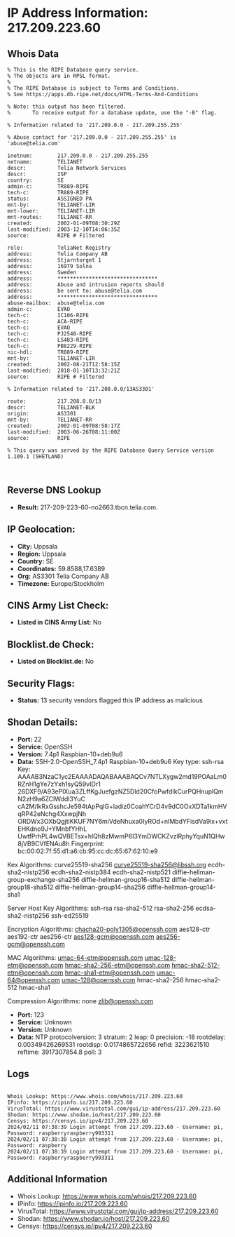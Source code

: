 # IP Address Information: 217.209.223.60

## Whois Data
```
% This is the RIPE Database query service.
% The objects are in RPSL format.
%
% The RIPE Database is subject to Terms and Conditions.
% See https://apps.db.ripe.net/docs/HTML-Terms-And-Conditions

% Note: this output has been filtered.
%       To receive output for a database update, use the "-B" flag.

% Information related to '217.209.0.0 - 217.209.255.255'

% Abuse contact for '217.209.0.0 - 217.209.255.255' is 'abuse@telia.com'

inetnum:        217.209.0.0 - 217.209.255.255
netname:        TELIANET
descr:          Telia Network Services
descr:          ISP
country:        SE
admin-c:        TR889-RIPE
tech-c:         TR889-RIPE
status:         ASSIGNED PA
mnt-by:         TELIANET-LIR
mnt-lower:      TELIANET-LIR
mnt-routes:     TELIANET-RR
created:        2002-01-09T08:30:29Z
last-modified:  2003-12-10T14:06:35Z
source:         RIPE # Filtered

role:           TeliaNet Registry
address:        Telia Company AB
address:        Stjarntorget 1
address:        16979 Solna
address:        Sweden
address:        ********************************
address:        Abuse and intrusion reports should
address:        be sent to: abuse@telia.com
address:        ********************************
abuse-mailbox:  abuse@telia.com
admin-c:        EVAO
tech-c:         IC106-RIPE
tech-c:         ACA-RIPE
tech-c:         EVAO
tech-c:         PJ2540-RIPE
tech-c:         LS483-RIPE
tech-c:         PB8229-RIPE
nic-hdl:        TR889-RIPE
mnt-by:         TELIANET-LIR
created:        2002-08-21T12:58:15Z
last-modified:  2018-01-10T13:32:21Z
source:         RIPE # Filtered

% Information related to '217.208.0.0/13AS3301'

route:          217.208.0.0/13
descr:          TELIANET-BLK
origin:         AS3301
mnt-by:         TELIANET-RR
created:        2002-01-09T08:58:17Z
last-modified:  2003-06-26T08:11:00Z
source:         RIPE

% This query was served by the RIPE Database Query Service version 1.109.1 (SHETLAND)



```
## Reverse DNS Lookup
- **Result:** 217-209-223-60-no2663.tbcn.telia.com.

## IP Geolocation:
- **City:** Uppsala
- **Region:** Uppsala
- **Country:** SE
- **Coordinates:** 59.8588,17.6389
- **Org:** AS3301 Telia Company AB
- **Timezone:** Europe/Stockholm

## CINS Army List Check:
- **Listed in CINS Army List:** 
No

## Blocklist.de Check:
- **Listed on Blocklist.de:** 
No

## Security Flags:
- **Status:** 13 security vendors flagged this IP address as malicious

## Shodan Details:
- **Port:** 22
- **Service:** OpenSSH
- **Version:** 7.4p1 Raspbian-10+deb9u6
- **Data:** SSH-2.0-OpenSSH_7.4p1 Raspbian-10+deb9u6
Key type: ssh-rsa
Key: AAAAB3NzaC1yc2EAAAADAQABAAABAQCv7NTLXygw2md19POAaLm0RZnH1gYe7zYxh1syQ59vIDr1
26DXF9/A93ePlXua3ZLffKgJuefgzNZ5Dld20CfoPwfdIkCurPQHnuplQmN2zH9a6ZCIWddl3YuC
cA2M/lkRxGsshcJe594tApPqlG+ladiz0CoahYCrD4v9dC0OxXDTa1kmHVqRP42eNchg4XxwpjNh
ORDWx3OXbQgjtiKKUF7NY6miVdeNhuxa0IyROd+nIMbdYFisdVa9ix+vxtEHKdno9J+YMnbfYHhL
UwtfPrhPL4wQVBETsx+hlQh8zMwmP6I3YmDWCKZvzlRphyYquN1QHw8jVB9CVfENAu8h
Fingerprint: bc:00:02:7f:55:d1:a6:cb:95:cc:dc:65:67:62:10:e9

Kex Algorithms:
	curve25519-sha256
	curve25519-sha256@libssh.org
	ecdh-sha2-nistp256
	ecdh-sha2-nistp384
	ecdh-sha2-nistp521
	diffie-hellman-group-exchange-sha256
	diffie-hellman-group16-sha512
	diffie-hellman-group18-sha512
	diffie-hellman-group14-sha256
	diffie-hellman-group14-sha1

Server Host Key Algorithms:
	ssh-rsa
	rsa-sha2-512
	rsa-sha2-256
	ecdsa-sha2-nistp256
	ssh-ed25519

Encryption Algorithms:
	chacha20-poly1305@openssh.com
	aes128-ctr
	aes192-ctr
	aes256-ctr
	aes128-gcm@openssh.com
	aes256-gcm@openssh.com

MAC Algorithms:
	umac-64-etm@openssh.com
	umac-128-etm@openssh.com
	hmac-sha2-256-etm@openssh.com
	hmac-sha2-512-etm@openssh.com
	hmac-sha1-etm@openssh.com
	umac-64@openssh.com
	umac-128@openssh.com
	hmac-sha2-256
	hmac-sha2-512
	hmac-sha1

Compression Algorithms:
	none
	zlib@openssh.com


- **Port:** 123
- **Service:** Unknown
- **Version:** Unknown
- **Data:** NTP
protocolversion: 3
stratum: 2
leap: 0
precision: -18
rootdelay: 0.00349426269531
rootdisp: 0.0174865722656
refid: 3223621510
reftime: 3917307854.8
poll: 3



## Logs
```

Whois Lookup: https://www.whois.com/whois/217.209.223.60
IPinfo: https://ipinfo.io/217.209.223.60
VirusTotal: https://www.virustotal.com/gui/ip-address/217.209.223.60
Shodan: https://www.shodan.io/host/217.209.223.60
Censys: https://censys.io/ipv4/217.209.223.60
2024/02/11 07:38:39 Login attempt from 217.209.223.60 - Username: pi, Password: raspberryraspberry993311
2024/02/11 07:38:38 Login attempt from 217.209.223.60 - Username: pi, Password: raspberry
2024/02/11 07:38:39 Login attempt from 217.209.223.60 - Username: pi, Password: raspberryraspberry993311

```
## Additional Information
- Whois Lookup: https://www.whois.com/whois/217.209.223.60
- IPinfo: https://ipinfo.io/217.209.223.60
- VirusTotal: https://www.virustotal.com/gui/ip-address/217.209.223.60
- Shodan: https://www.shodan.io/host/217.209.223.60
- Censys: https://censys.io/ipv4/217.209.223.60

